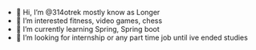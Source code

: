- 👋 Hi, I’m @314otrek mostly know as Longer
- 👀 I’m interested fitness, video games, chess
- 🌱 I’m currently learning Spring, Spring boot
- 💞️ I’m looking for internship or any part time job until ive ended studies



<!---
314otrek/314otrek is a ✨ special ✨ repository because its `README.md` (this file) appears on your GitHub profile.
You can click the Preview link to take a look at your changes.
--->
